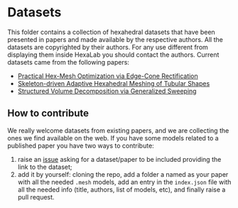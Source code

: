 # Datasets
This folder contains a collection of hexahedral datasets that have been presented in papers and made available by the respective authors. All the datasets are copyrighted by their authors. For any use different from displaying them inside HexaLab you should contact the authors. 
Current datasets came from the following papers:
- [Practical Hex-Mesh Optimization via Edge-Cone Rectification](http://doi.org/10.1145/2766905)
- [Skeleton-driven Adaptive Hexahedral Meshing of Tubular Shapes](http://doi.org/10.1111/cgf.13021)
- [Structured Volume Decomposition via Generalized Sweeping](http://doi.org/10.1109/TVCG.2015.2473835) 

## How to contribute
We really welcome datasets from existing papers, and we are collecting the ones we find available on the web. If you have some models related to a published paper you have two ways to contribute:
1) raise an [issue](https://github.com/cnr-isti-vclab/HexaLab/issues) asking for a dataset/paper to be included providing the link to the dataset; 
2) add it by yourself: cloning the repo, add a folder a named as your paper with all the needed `.mesh` models, add an entry in the `index.json` file with all the needed info (title, authors, list of models, etc), and finally raise a pull request. 


